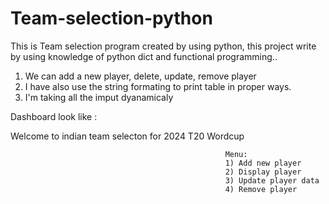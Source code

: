 # Team-selection-python
This is Team selection program created by using python, this project write by using knowledge of python dict and functional programming..

1) We can add a new player, delete, update, remove player
2) I have also use the string formating to print table in proper ways.
3) I'm taking all the imput dyanamicaly 





Dashboard look like :

   Welcome to indian team selecton for 2024 T20 Wordcup 
                                                          
                                                    Menu:
                                                    1) Add new player
                                                    2) Display player
                                                    3) Update player data
                                                    4) Remove player
                                             
